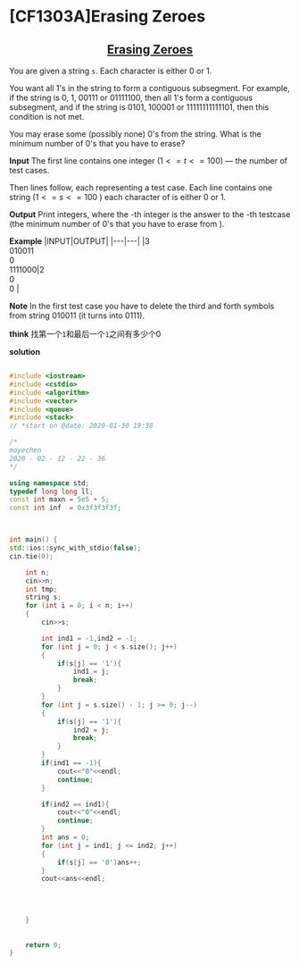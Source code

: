 # [CF1303A]Erasing Zeroes

## <center>[Erasing Zeroes](https://codeforces.com/contest/1303/problem/A)</center>

You are given a string `s`. Each character is either 0 or 1.

You want all 1's in the string to form a contiguous subsegment. For example, if the string is 0, 1, 00111 or 01111100, then all 1's form a contiguous subsegment, and if the string is 0101, 100001 or 11111111111101, then this condition is not met.

You may erase some (possibly none) 0's from the string. What is the minimum number of 0's that you have to erase?

__Input__
The first line contains one integer  ($1 <= t <= 100$) — the number of test cases.

Then  lines follow, each representing a test case. Each line contains one string  ($1 <= s <= 100$  ) each character of  is either 0 or 1.

__Output__
Print  integers, where the -th integer is the answer to the -th testcase (the minimum number of 0's that you have to erase from ).

__Example__
|INPUT|OUTPUT|
|---|---|
|3<br>010011<br>0<br>1111000|2<br>0<br>0 |

__Note__
In the first test case you have to delete the third and forth symbols from string 010011 (it turns into 0111).

__think__
找第一个`1`和最后一个`1`之间有多少个0


__solution__

```c++

#include <iostream>
#include <cstdio>
#include <algorithm>
#include <vector>
#include <queue>
#include <stack>
// *start on @date: 2020-01-30 19:38 

/*
moyechen
2020 - 02 - 12 - 22 - 36
*/

using namespace std;
typedef long long ll;
const int maxn = 5e5 + 5;
const int inf  = 0x3f3f3f3f;



int main() {
std::ios::sync_with_stdio(false);
cin.tie(0);

    int n;
    cin>>n;
    int tmp;
    string s;
    for (int i = 0; i < n; i++)
    {
        cin>>s;

        int ind1 = -1,ind2 = -1;
        for (int j = 0; j < s.size(); j++)
        {
            if(s[j] == '1'){
                ind1 = j;
                break;
            }
        }
        for (int j = s.size() - 1; j >= 0; j--)
        {
            if(s[j] == '1'){
                ind2 = j;
                break;
            }
        }
        if(ind1 == -1){
            cout<<"0"<<endl;
            continue;
        }

        if(ind2 == ind1){
            cout<<"0"<<endl;
            continue;
        }
        int ans = 0;
        for (int j = ind1; j <= ind2; j++)
        {
            if(s[j] == '0')ans++;
        }
        cout<<ans<<endl;
        

        
        
    }
    
    
    return 0;
}

```
